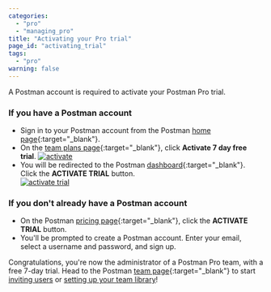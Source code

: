 ```yaml
---
categories:
  - "pro"
  - "managing_pro"
title: "Activating your Pro trial"
page_id: "activating_trial"
tags: 
  - "pro"
warning: false
---
```


A Postman account is required to activate your Postman Pro trial.

### If you have a Postman account

   *   Sign in to your Postman account from the Postman [home page](https://www.getpostman.com/){:target="_blank"}. 
   *   On the [team plans page](https://app.getpostman.com/dashboard/team-plans){:target="_blank"}, click **Activate 7 day free trial**.
        [![activate](https://s3.amazonaws.com/postman-static-getpostman-com/postman-docs/activate_trial.png)](https://s3.amazonaws.com/postman-static-getpostman-com/postman-docs/activate_trial.png)  
   *   You will be redirected to the Postman [dashboard](https://www.getpostman.com/pricing#cloud-free-trial-7){:target="_blank"}. Click the **ACTIVATE TRIAL** button.  
        [![activate trial](https://s3.amazonaws.com/postman-static-getpostman-com/postman-docs/7daytrial.png)](https://s3.amazonaws.com/postman-static-getpostman-com/postman-docs/58764185.png)

### If you don't already have a Postman account

   *   On the Postman [pricing page](https://www.getpostman.com/pricing#cloud-free-trial-7){:target="_blank"}, click the **ACTIVATE TRIAL** button.
   *   You'll be prompted to create a Postman account. Enter your email, select a username and password, and sign up.

Congratulations, you're now the administrator of a Postman Pro team, with a free 7-day trial. Head to the Postman [team page](https://app.getpostman.com/dashboard/teams){:target="_blank"} to start [inviting users](/docs/pro/managing_pro/inviting_and_managing) or [setting up your team library](/docs/postman/team_library/setting_up_team_library)!
